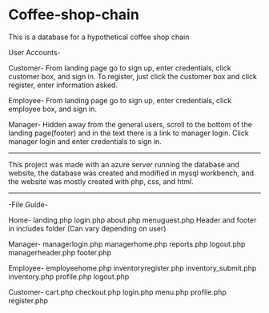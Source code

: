 # Coffee-shop-chain

This is a database for a hypothetical coffee shop chain


User Accounts-

Customer- From landing page go to sign up, enter credentials, click customer box, and sign in.
    To register, just click the customer box and click register, enter information asked.

Employee- From landing page go to sign up, enter credentials, click employee box, and sign in.

Manager- Hidden away from the general users, scroll to the bottom of the landing page(footer) and in the text there is a link to manager login. Click manager login and enter credentials to sign in.

------------------------------------------------------------------------------------------------------------------------------------------

This project was made with an azure server running the database and website, the database was created and modified in mysql workbench, and the website was mostly created with php, css, and html.

------------------------------------------------------------------------------------------------------------------------------------------

-File Guide-

Home-
landing.php
login.php
about.php
menuguest.php
Header and footer in includes folder (Can vary depending on user)

Manager-
managerlogin.php
managerhome.php
reports.php
logout.php
managerheader.php
footer.php

Employee-
employeehome.php
inventoryregister.php
inventory_submit.php
inventory.php
profile.php
logout.php

Customer-
cart.php
checkout.php
login.php
menu.php
profile.php
register.php

